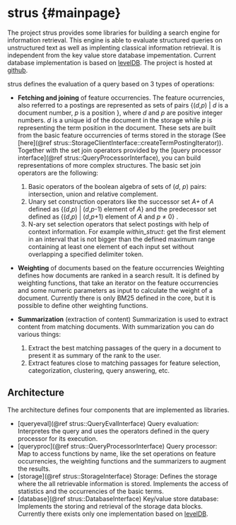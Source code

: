 strus	 {#mainpage}
=====

The project strus provides some libraries for building a search engine
for information retrieval. This engine is able to evaluate structured 
queries on unstructured text as well as implenting classical information
retrieval. It is independent from the key value store database impementation.
Current database implementation is based on <a href="http://leveldb.org">levelDB</a>.
The project is hosted at <a href="https://github.com/patrickfrey/strus">github</a>.

strus defines the evaluation of a query based on 3 types of operations:
* <b>Fetching and joining</b> of feature occurrencies.
  The feature ocurrencies, also referred to a postings are represented as sets of pairs
     {(<i>d</i>,<i>p</i>) |  <i>d</i> is a document number, <i>p</i> is a position }, where 
     <i>d</i> and  <i>p</i> are positive integer numbers.  <i>d</i> is a unique id of the document in
     the storage while <i>p</i> is representing the term position in the document.
     These sets are built from the basic feature occurrencies of terms
     stored in the storage (See [here](@ref strus::StorageClientInterface::createTermPostingIterator)).
     Together with the set join operators provided by the [query processor interface](@ref strus::QueryProcessorInterface),
     you can build representations of more complex structures.
     The basic set join operators are the following:
     1. Basic operators of the boolean algebra of sets of (<i>d</i>, <i>p</i>) pairs: intersection, union and relative complement.
     2. Unary set construction operators like the successor set <i>A+</i> of <i>A</i> defined as {(<i>d</i>,<i>p</i>) | (<i>d</i>,<i>p</i>-1) element of <i>A</i>} and the predecessor set defined as {(<i>d</i>,<i>p</i>) | (<i>d</i>,<i>p</i>+1) element of <i>A</i> and <i>p</i> &ne; 0} .
     3. N-ary set selection operators that select postings with help of context information. For example <i>within_struct</i>: get the first element in an interval that is not bigger than the defined maximum range containing at least one element of each input set without overlapping a specified delimiter token.

* <b>Weighting</b> of documents based on the feature occurrencies
  Weighting defines how documents are ranked in a search result. It is defined by weighting functions, that take an iterator on the feature occurrencies and some numeric parameters as input to calculate the weight of a document. Currently there is only BM25 defined in the core, but it is possible to define other weighting functions.

* <b>Summarization</b> (extraction of content)
  Summarization is used to extract content from matching documents. With summarization you can do various things:
     1. Extract the best matching passages of the query in a document to present it as summary of the rank to the user.
     2. Extract features close to matching passages for feature selection, categorization, clustering, query answering, etc.


Architecture
-------------

The architecture defines four components that are implemented as libraries.

* [queryeval](@ref strus::QueryEvalInterface) Query evaluation: Interpretes the query and uses the operators defined in the query processor for its execution.
* [queryproc](@ref strus::QueryProcessorInterface) Query processor: Map to access functions by name, like the set operations on feature occurrencies, the weighting functions and the summarizers to augment the results.
* [storage](@ref strus::StorageInterface) Storage: Defines the storage where the all retrievable information is stored. Implements the access of statistics and the occurrencies of the basic terms.
* [database](@ref strus::DatabaseInterface)  Key/value store database: Implements the storing and retrieval of the storage data blocks. Currently there exists only one implementation based on <a href="http://leveldb.org">levelDB</a>.




